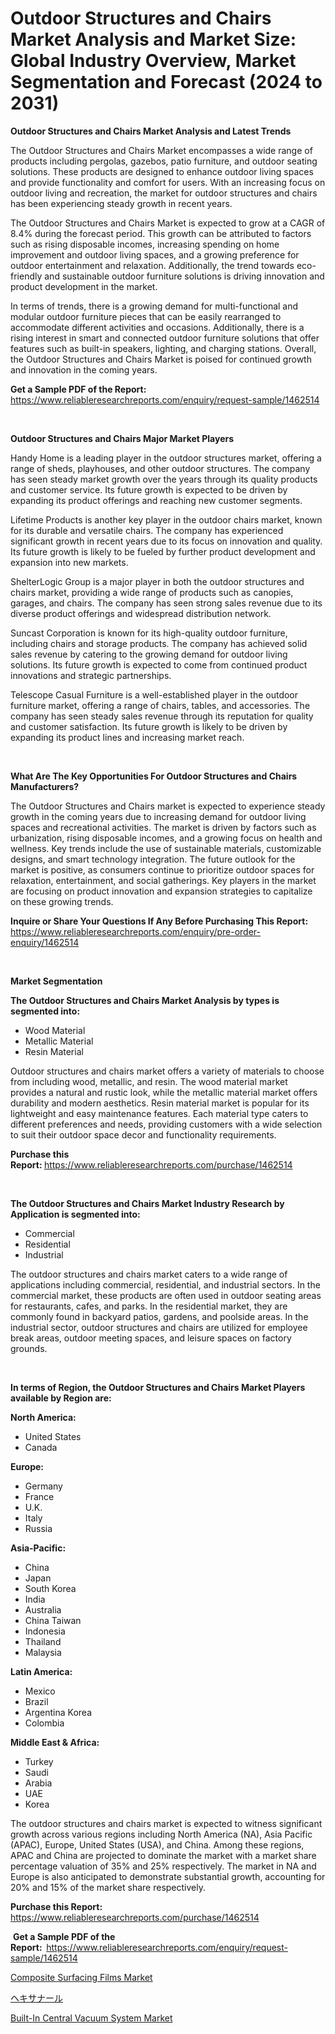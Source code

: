 <p><h1>Outdoor Structures and Chairs Market Analysis and Market Size: Global Industry Overview, Market Segmentation and Forecast (2024 to 2031)</h1></p><p><strong>Outdoor Structures and Chairs Market Analysis and Latest Trends</strong></p>
<p><p>The Outdoor Structures and Chairs Market encompasses a wide range of products including pergolas, gazebos, patio furniture, and outdoor seating solutions. These products are designed to enhance outdoor living spaces and provide functionality and comfort for users. With an increasing focus on outdoor living and recreation, the market for outdoor structures and chairs has been experiencing steady growth in recent years.</p><p>The Outdoor Structures and Chairs Market is expected to grow at a CAGR of 8.4% during the forecast period. This growth can be attributed to factors such as rising disposable incomes, increasing spending on home improvement and outdoor living spaces, and a growing preference for outdoor entertainment and relaxation. Additionally, the trend towards eco-friendly and sustainable outdoor furniture solutions is driving innovation and product development in the market.</p><p>In terms of trends, there is a growing demand for multi-functional and modular outdoor furniture pieces that can be easily rearranged to accommodate different activities and occasions. Additionally, there is a rising interest in smart and connected outdoor furniture solutions that offer features such as built-in speakers, lighting, and charging stations. Overall, the Outdoor Structures and Chairs Market is poised for continued growth and innovation in the coming years.</p></p>
<p><strong>Get a Sample PDF of the Report:&nbsp;</strong> <a href="https://www.reliableresearchreports.com/enquiry/request-sample/1462514">https://www.reliableresearchreports.com/enquiry/request-sample/1462514</a></p>
<p>&nbsp;</p>
<p><strong>Outdoor Structures and Chairs Major Market Players</strong></p>
<p><p>Handy Home is a leading player in the outdoor structures market, offering a range of sheds, playhouses, and other outdoor structures. The company has seen steady market growth over the years through its quality products and customer service. Its future growth is expected to be driven by expanding its product offerings and reaching new customer segments.</p><p>Lifetime Products is another key player in the outdoor chairs market, known for its durable and versatile chairs. The company has experienced significant growth in recent years due to its focus on innovation and quality. Its future growth is likely to be fueled by further product development and expansion into new markets.</p><p>ShelterLogic Group is a major player in both the outdoor structures and chairs market, providing a wide range of products such as canopies, garages, and chairs. The company has seen strong sales revenue due to its diverse product offerings and widespread distribution network.</p><p>Suncast Corporation is known for its high-quality outdoor furniture, including chairs and storage products. The company has achieved solid sales revenue by catering to the growing demand for outdoor living solutions. Its future growth is expected to come from continued product innovations and strategic partnerships.</p><p>Telescope Casual Furniture is a well-established player in the outdoor furniture market, offering a range of chairs, tables, and accessories. The company has seen steady sales revenue through its reputation for quality and customer satisfaction. Its future growth is likely to be driven by expanding its product lines and increasing market reach.</p></p>
<p>&nbsp;</p>
<p><strong>What Are The Key Opportunities For Outdoor Structures and Chairs Manufacturers?</strong></p>
<p><p>The Outdoor Structures and Chairs market is expected to experience steady growth in the coming years due to increasing demand for outdoor living spaces and recreational activities. The market is driven by factors such as urbanization, rising disposable incomes, and a growing focus on health and wellness. Key trends include the use of sustainable materials, customizable designs, and smart technology integration. The future outlook for the market is positive, as consumers continue to prioritize outdoor spaces for relaxation, entertainment, and social gatherings. Key players in the market are focusing on product innovation and expansion strategies to capitalize on these growing trends.</p></p>
<p><strong>Inquire or Share Your Questions If Any Before Purchasing This Report:</strong> <a href="https://www.reliableresearchreports.com/enquiry/pre-order-enquiry/1462514">https://www.reliableresearchreports.com/enquiry/pre-order-enquiry/1462514</a></p>
<p>&nbsp;</p>
<p><strong>Market Segmentation</strong></p>
<p><strong>The Outdoor Structures and Chairs Market Analysis by types is segmented into:</strong></p>
<p><ul><li>Wood Material</li><li>Metallic Material</li><li>Resin Material</li></ul></p>
<p><p>Outdoor structures and chairs market offers a variety of materials to choose from including wood, metallic, and resin. The wood material market provides a natural and rustic look, while the metallic material market offers durability and modern aesthetics. Resin material market is popular for its lightweight and easy maintenance features. Each material type caters to different preferences and needs, providing customers with a wide selection to suit their outdoor space decor and functionality requirements.</p></p>
<p><strong>Purchase this Report:&nbsp;</strong><a href="https://www.reliableresearchreports.com/purchase/1462514">https://www.reliableresearchreports.com/purchase/1462514</a></p>
<p>&nbsp;</p>
<p><strong>The Outdoor Structures and Chairs Market Industry Research by Application is segmented into:</strong></p>
<p><ul><li>Commercial</li><li>Residential</li><li>Industrial</li></ul></p>
<p><p>The outdoor structures and chairs market caters to a wide range of applications including commercial, residential, and industrial sectors. In the commercial market, these products are often used in outdoor seating areas for restaurants, cafes, and parks. In the residential market, they are commonly found in backyard patios, gardens, and poolside areas. In the industrial sector, outdoor structures and chairs are utilized for employee break areas, outdoor meeting spaces, and leisure spaces on factory grounds.</p></p>
<p>&nbsp;</p>
<p><strong>In terms of Region, the Outdoor Structures and Chairs Market Players available by Region are:</strong></p>
<p>
    <p> <strong> North America: </strong>
        <ul>
            <li>United States</li>
            <li>Canada</li>
        </ul>
        </p> 
    <p> <strong> Europe: </strong>
        <ul>
            <li>Germany</li>
            <li>France</li>
            <li>U.K.</li>
            <li>Italy</li>
            <li>Russia</li>
        </ul>
        </p> 
    <p> <strong> Asia-Pacific: </strong>
        <ul>
            <li>China</li>
            <li>Japan</li>
            <li>South Korea</li>
            <li>India</li>
            <li>Australia</li>
            <li>China Taiwan</li>
            <li>Indonesia</li>
            <li>Thailand</li>
            <li>Malaysia</li>
        </ul>
        </p> 
    <p> <strong> Latin America: </strong>
        <ul>
            <li>Mexico</li>
            <li>Brazil</li>
            <li>Argentina Korea</li>
            <li>Colombia</li>
        </ul>
        </p> 
    <p> <strong> Middle East & Africa: </strong>
        <ul>
            <li>Turkey</li>
            <li>Saudi</li>
            <li>Arabia</li>
            <li>UAE</li>
            <li>Korea</li>
        </ul>
    </p>
    </p>
<p><p>The outdoor structures and chairs market is expected to witness significant growth across various regions including North America (NA), Asia Pacific (APAC), Europe, United States (USA), and China. Among these regions, APAC and China are projected to dominate the market with a market share percentage valuation of 35% and 25% respectively. The market in NA and Europe is also anticipated to demonstrate substantial growth, accounting for 20% and 15% of the market share respectively.</p></p>
<p><strong>Purchase this Report: </strong><a href="https://www.reliableresearchreports.com/purchase/1462514">https://www.reliableresearchreports.com/purchase/1462514</a></p>
<p>&nbsp;<strong>Get a Sample PDF of the Report:&nbsp;&nbsp;</strong><a href="https://www.reliableresearchreports.com/enquiry/request-sample/1462514">https://www.reliableresearchreports.com/enquiry/request-sample/1462514</a></p>
<p><strong></strong></p>
<p><p><a href="https://florentine-yuzu-f42.notion.site/Composite-Surfacing-Films-Market-Size-and-Growth-Market-Segmentation-Regional-and-Country-Breakdow-b8e91e6c30bc498db111111d90bd556e">Composite Surfacing Films Market</a></p><p><a href="https://github.com/xnljig2898992/Market-Research-Report-List-1/blob/main/17721127409.md">ヘキサナール</a></p><p><a href="https://github.com/PeterParrish5/Market-Research-Report-List-4/blob/main/built-in-central-vacuum-system-market.md">Built-In Central Vacuum System Market</a></p></p>